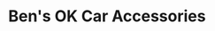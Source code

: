 ---
title: "Ben's OK Car Accessories"
url: /quezon-city/bens-ok-car-accessories/
shop: car parts
---